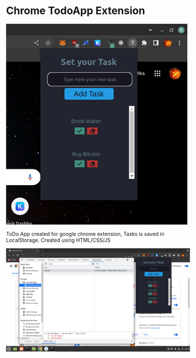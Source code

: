 # Chrome TodoApp Extension

![alt text](https://github.com/BoodziooPL/ChromeExtensionTodo/blob/ef5be410ad595a5f5e82b5e652a2d79484ff21ab/ToDoApp.png)

ToDo App created for google chrome extension, Tasks is saved in LocalStorage.
Created using HTML/CSS/JS

![alt text](https://github.com/BoodziooPL/ChromeExtensionTodo/blob/ef5be410ad595a5f5e82b5e652a2d79484ff21ab/ChromeExtension.png)
